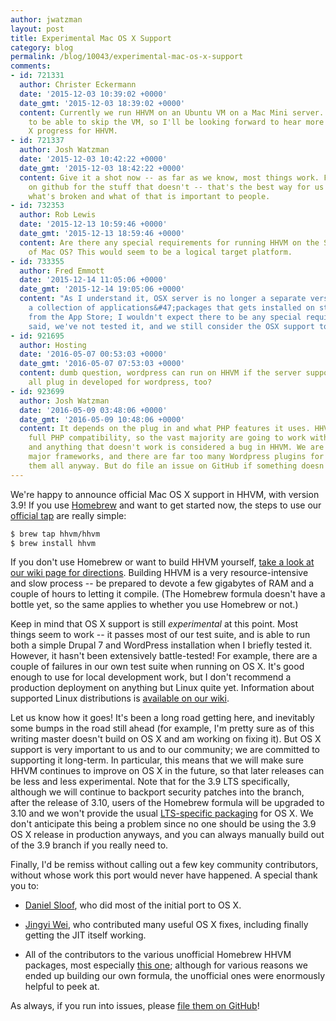 ```yaml
---
author: jwatzman
layout: post
title: Experimental Mac OS X Support
category: blog
permalink: /blog/10043/experimental-mac-os-x-support
comments:
- id: 721331
  author: Christer Eckermann
  date: '2015-12-03 10:39:02 +0000'
  date_gmt: '2015-12-03 18:39:02 +0000'
  content: Currently we run HHVM on an Ubuntu VM on a Mac Mini server. Will be great
    to be able to skip the VM, so I'll be looking forward to hear more about the OS
    X progress for HHVM.
- id: 721337
  author: Josh Watzman
  date: '2015-12-03 10:42:22 +0000'
  date_gmt: '2015-12-03 18:42:22 +0000'
  content: Give it a shot now -- as far as we know, most things work. File issues
    on github for the stuff that doesn't -- that's the best way for us to figure out
    what's broken and what of that is important to people.
- id: 732353
  author: Rob Lewis
  date: '2015-12-13 10:59:46 +0000'
  date_gmt: '2015-12-13 18:59:46 +0000'
  content: Are there any special requirements for running HHVM on the Server version
    of Mac OS? This would seem to be a logical target platform.
- id: 733355
  author: Fred Emmott
  date: '2015-12-14 11:05:06 +0000'
  date_gmt: '2015-12-14 19:05:06 +0000'
  content: "As I understand it, OSX server is no longer a separate version, merely
    a collection of applications&#47;packages that gets installed on standard OSX
    from the App Store; I wouldn't expect there to be any special requirements.\r\n\r\nThat
    said, we've not tested it, and we still consider the OSX support to be experimental."
- id: 921695
  author: Hosting
  date: '2016-05-07 00:53:03 +0000'
  date_gmt: '2016-05-07 07:53:03 +0000'
  content: dumb question, wordpress can run on HHVM if the server support it, but
    all plug in developed for wordpress, too?
- id: 923699
  author: Josh Watzman
  date: '2016-05-09 03:48:06 +0000'
  date_gmt: '2016-05-09 10:48:06 +0000'
  content: It depends on the plug in and what PHP features it uses. HHVM strives for
    full PHP compatibility, so the vast majority are going to work without modification,
    and anything that doesn't work is considered a bug in HHVM. We are only tracking
    major frameworks, and there are far too many Wordpress plugins for us to track
    them all anyway. But do file an issue on GitHub if something doesn't work.
---
```


We're happy to announce official Mac OS X support in HHVM, with version 3.9! If you use [Homebrew](http://brew.sh/) and want to get started now, the steps to use our [official tap](https://github.com/hhvm/homebrew-hhvm) are really simple:

```bash
$ brew tap hhvm/hhvm
$ brew install hhvm
```

<!--truncate-->

If you don't use Homebrew or want to build HHVM yourself, [take a look at our wiki page for directions](https://github.com/facebook/hhvm/wiki/Building-and-installing-HHVM-on-OSX-10.10). Building HHVM is a very resource-intensive and slow process -- be prepared to devote a few gigabytes of RAM and a couple of hours to letting it compile. (The Homebrew formula doesn't have a bottle yet, so the same applies to whether you use Homebrew or not.)

Keep in mind that OS X support is still _experimental_ at this point. Most things seem to work -- it passes most of our test suite, and is able to run both a simple Drupal 7 and WordPress installation when I briefly tested it. However, it hasn't been extensively battle-tested! For example, there are a couple of failures in our own test suite when running on OS X. It's good enough to use for local development work, but I don't recommend a production deployment on anything but Linux quite yet. Information about supported Linux distributions is [available on our wiki](https://github.com/facebook/hhvm/wiki/Prebuilt%20Packages%20for%20HHVM).

Let us know how it goes! It's been a long road getting here, and inevitably some bumps in the road still ahead (for example, I'm pretty sure as of this writing master doesn't build on OS X and am working on fixing it). But OS X support is very important to us and to our community; we are committed to supporting it long-term. In particular, this means that we will make sure HHVM continues to improve on OS X in the future, so that later releases can be less and less experimental. Note that for the 3.9 LTS specifically, although we will continue to backport security patches into the branch, after the release of 3.10, users of the Homebrew formula will be upgraded to 3.10 and we won't provide the usual [LTS-specific packaging](https://github.com/facebook/hhvm/wiki/Long-term-support-%28LTS%29) for OS X. We don't anticipate this being a problem since no one should be using the 3.9 OS X release in production anyways, and you can always manually build out of the 3.9 branch if you really need to.

Finally, I'd be remiss without calling out a few key community contributors, without whose work this port would never have happened. A special thank you to:




  * [Daniel Sloof](https://github.com/facebook/hhvm/commits?author=danslo), who did most of the initial port to OS X.


  * [Jingyi Wei](https://github.com/facebook/hhvm/commits?author=wjywbs), who contributed many useful OS X fixes, including finally getting the JIT itself working.


  * All of the contributors to the various unofficial Homebrew HHVM packages, most especially [this one](https://github.com/mcuadros/homebrew-hhvm); although for various reasons we ended up building our own formula, the unofficial ones were enormously helpful to peek at.


As always, if you run into issues, please [file them on GitHub](https://github.com/facebook/hhvm/issues)!
